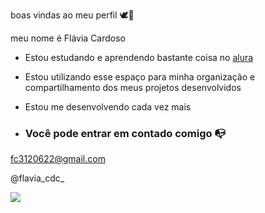 boas vindas ao meu perfil 🕊🖤 

meu nome é Flávia Cardoso

- Estou estudando e aprendendo bastante coisa no [alura](https//www.alura.com.br)
  
- Estou utilizando esse espaço para minha organização e compartilhamento dos meus projetos desenvolvidos
  
- Estou me desenvolvendo cada vez mais

- ### Você pode entrar em contado comigo 📭

fc3120622@gmail.com

@flavia_cdc_

![](https://media1.tenor.com/m/k4d5kDcnnzcAAAAC/stitch-frustration.gif)

